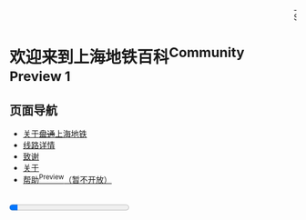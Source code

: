 <marquee behavior="scroll" direction="left">上海轨道交通启用乘车扫码登记措施，手机扫描车窗二维码填写手机号，换车需再次扫码。全程戴口罩，人流不拥挤，谢谢配合！<br/>Shanghai Metro has adopted the code scanning registration measures for vehicles. The mobile phone scans the QR code of the window to fill in the mobile phone number, and the code needs to be scanned again when changing the car. Wear masks throughout, the crowd is not crowded, thank you for your cooperation!</marquee>

# 欢迎来到上海地铁百科<sup>Community Preview 1</sup>

[^自由但不过头的百科]: 

## 页面导航

- [关于~~盘通~~上海地铁](shanghaimetro.md)
- [线路详情](line.md)
- [致谢](thanks.md)
- [关于](about.md)
- [帮助<sup>Preview</sup>（暂不开放）](https://STwiki-021.github.io/help)

## <progress value="1" max="15"></progress>